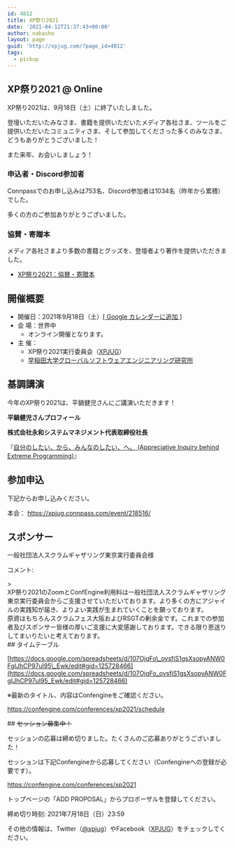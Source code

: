 ```yaml
---
id: 4812
title: XP祭り2021
date: '2021-04-12T21:37:43+00:00'
author: nakasho
layout: page
guid: 'http://xpjug.com/?page_id=4812'
tags:
  - pickup
---
```


## XP祭り2021 @ Online

XP祭り2021は、9月18日（土）に終了いたしました。

登壇いただいたみなさま、書籍を提供いただいたメディア各社さま、ツールをご提供いただいたコミュニティさま、そして参加してくださった多くのみなさま、どうもありがとうございました！

また来年、お会いしましょう！

### 申込者・Discord参加者

Connpassでのお申し込みは753名、Discord参加者は1034名（昨年から累積）でした。

多くの方のご参加ありがとうございました。

### 協賛・寄贈本

メディア各社さまより多数の書籍とグッズを、登壇者より著作を提供いただきました。

- [XP祭り2021：協賛・寄贈本](https://xpjug.com/2021-sponsor-presentation/)

## 開催概要

- 開催日：2021年9月18日（土）[\[ Google カレンダーに追加 \]](https://calendar.google.com/calendar/r/eventedit?text=XP%E7%A5%AD%E3%82%8A&location=%E6%97%A9%E7%A8%B2%E7%94%B0%E5%A4%A7%E5%AD%A6+%E3%82%B0%E3%83%AA%E3%83%BC%E3%83%B3%E3%83%BB%E3%82%B3%E3%83%B3%E3%83%94%E3%83%A5%E3%83%BC%E3%83%86%E3%82%A3%E3%83%B3%E3%82%B0%E3%83%BB%E3%82%B7%E3%82%B9%E3%83%86%E3%83%A0%E7%A0%94%E7%A9%B6%E9%96%8B%E7%99%BA%E3%82%BB%E3%83%B3%E3%82%BF%E3%83%BC&details=http://xpjug.com/xp2021/&dates=20210918/20210918)
- 会 場：世界中 
    - オンライン開催となります。
- 主 催： 
    - XP祭り2021実行委員会（[XPJUG](http://xpjug.com/about/)）
    - [早稲田大学グローバルソフトウェアエンジニアリング研究所](https://www.waseda.jp/inst/gcs/labo/globalsoftware/)

## 基調講演

今年のXP祭り2021は、平鍋健児さんにご講演いただきます！

**平鍋健児さんプロフィール**

**株式会社永和システムマネジメント代表取締役社長**

『[自分のしたい、から、みんなのしたい、へ。 (Appreciative Inquiry behind Extreme Programming)](https://confengine.com/conferences/xp2021/proposal/15514/appreciative-inquiry-behind-extreme-programming)』

## 参加申込

下記からお申し込みください。

本会： <https://xpjug.connpass.com/event/218516/>

## スポンサー

<span style="font-weight: 400;">一般社団法人スクラムギャザリング東京実行委員会様</span>

コメント:

<div class="kvgmc6g5 cxmmr5t8 oygrvhab hcukyx3x c1et5uql ii04i59q">> <div dir="auto">XP祭り2021のZoomとConfEngine利用料は一般社団法人スクラムギャザリング東京実行委員会からご支援させていただいております。より多くの方にアジャイルの実践知が届き、よりよい実践が生まれていくことを願っております。</div><div dir="auto">原資はもちろんスクラムフェス大阪およびRSGTの剰余金です。これまでの参加者及びスポンサー皆様の厚いご支援に大変感謝しております。できる限り恩送りしてまいりたいと考えております。</div>

<div dir="auto">## タイムテーブル

[https://docs.google.com/spreadsheets/d/107OjqFo\_ovsfiS1gsXsopyANW0FgIJhCP97uI95\_Ewk/edit#gid=125728466](https://docs.google.com/spreadsheets/d/107OjqFo_ovsfiS1gsXsopyANW0FgIJhCP97uI95_Ewk/edit#gid=125728466)

※最新のタイトル、内容はConfengineをご確認ください。

<https://confengine.com/conferences/xp2021/schedule>

</div></div>## <del>セッション募集中！</del>

セッションの応募は締め切りました。たくさんのご応募ありがとうございました！

セッションは下記Confengineから応募してください（Confengineへの登録が必要です）。

<https://confengine.com/conferences/xp2021>

トップページの「ADD PROPOSAL」からプロポーザルを登録してください。

締め切り時刻: 2021年7月18日（日）23:59

その他の情報は、Twitter（[@xpjug](https://twitter.com/xpjug)）やFacebook（[XPJUG](https://www.facebook.com/Xpjug/)）をチェックしてください。
